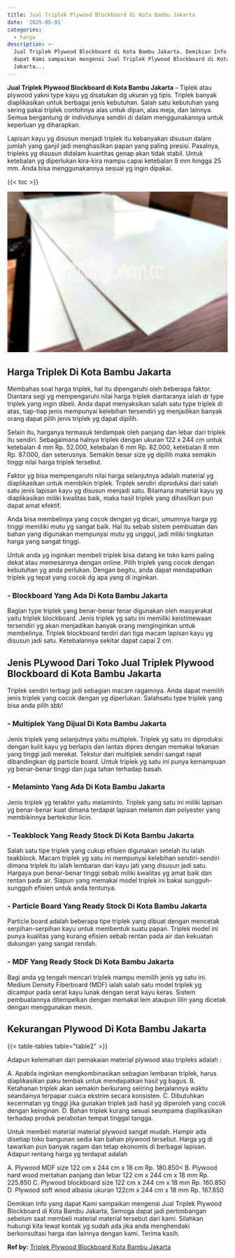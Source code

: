 ```yaml
---
title: Jual Triplek Plywood Blockboard di Kota Bambu Jakarta
date: '2025-05-01'
categories:
  - harga
description: >-
  Jual Triplek Plywood Blockboard di Kota Bambu Jakarta. Demikian Info yang
  dapat Kami sampaikan mengenai Jual Triplek Plywood Blockboard di Kota Bambu
  Jakarta...
---
```


**Jual Triplek Plywood Blockboard di Kota Bambu Jakarta** – Tiplek atau plywood yakni type kayu yg disatukan dg ukuran yg tipis. Triplek banyak diaplikasikan untuk berbagai jenis kebutuhan. Salah satu kebutuhan yang sering pakai triplek contohnya alas untuk dipan, alas meja, dan lainnya. Semua bergantung dr individunya sendiri di dalam menggunakannya untuk keperluan yg diharapkan.

Lapisan kayu yg disusun menjadi triplek itu kebanyakan disusun dalam jumlah yang ganjil jadi menghasilkan papan yang paling presisi. Pasalnya, tripleks yg disusun didalam kuantitas genap akan tidak stabil. Untuk ketebalan yg diperlukan kira-kira mampu capai ketebalan 9 mm hingga 25 mm. Anda bisa menggunakannya sesuai yg ingin dipakai.

{{< toc >}}

![Jual Triplek Plywood Blockboard di Kota Bambu Jakarta](/images/jual-triplek-murah-43.png)

## Harga Triplek Di Kota Bambu Jakarta

Membahas soal harga triplek, hal itu dipengaruhi oleh beberapa faktor. Diantara segi yg mempengaruhi nilai harga triplek diantaranya ialah dr type triplek yang ingin dibeli. Anda dapat menyaksikan salah satu type triplek di atas, tiap-tiap jenis mempunyai kelebihan tersendiri yg menjadikan banyak orang dapat pilih jenis triplek yg dapat dipilih.

Selain itu, harganya termasuk terdampak oleh panjang dan lebar dari triplek itu sendiri. Sebagaimana halnya triplek dengan ukuran 122 x 244 cm untuk ketebalan 4 mm Rp. 52.000, ketebalan 6 mm Rp. 82.000, ketebalan 8 mm Rp. 87.000, dan seterusnya. Semakin besar size yg dipilih maka semakin tinggi nilai harga triplek tersebut.

Faktor yg bisa mempengaruhi nilai harga selanjutnya adalah material yg diaplikasikan untuk membikin triplek. Triplek sendiri diproduksi dari salah satu jenis lapisan kayu yg disusun menjadi satu. Bilamana material kayu yg diaplikasikan miliki kwalitas baik, maka hasil triplek yang dihasilkan pun dapat amat efektif.

Anda bisa membelinya yang cocok dengan yg dicari, umumnya harga yg tinggi memiliki mutu yg sangat baik. Hal itu sebab sistem pembuatan dan bahan yang digunakan mempunyai mutu yg unggul, jadi miliki tingkatan harga yang sangat tinggi.

Untuk anda yg inginkan membeli triplek bisa datang ke toko kami paling dekat atau memesannya dengan online. Pilih triplek yang cocok dengan kebutuhan yg anda perlukan. Dengan begitu, anda dapat mendapatkan triplek yg tepat yang cocok dg apa yang di inginkan.

### \- Blockboard Yang Ada Di Kota Bambu Jakarta

Bagian type triplek yang benar-benar tenar digunakan oleh masyarakat yaitu triplek blockboard. Jenis triplek yg satu ini memiliki keistimewaan tersendiri yg akan menjadikan banyak orang menginginkan untuk membelinya. Triplek blockboard terdiri dari tiga macam lapisan kayu yg disusun jadi satu. Ketebalannya sekitar dapat capai 2 cm.

## Jenis PLywood Dari Toko Jual Triplek Plywood Blockboard di Kota Bambu Jakarta

Triplek sendiri terbagi jadi sebagian macam ragamnya. Anda dapat memilih jenis triplek yang cocok dengan yg diperlukan. Salahsatu type triplek yang bisa anda pilih sbb!

### \- Multiplek Yang Dijual Di Kota Bambu Jakarta

Jenis triplek yang selanjutnya yaitu multiplek. Triplek yg satu ini diproduksi dengan kulit kayu yg berlapis dan lantas dipres dengan memakai tekanan yang tinggi jadi merekat. Tekstur dari multiplek sendiri sangat rapat dibandingkan dg particle board. Untuk triplek yg satu ini punya kemampuan yg benar-benar tinggi dan juga tahan terhadap basah.

### \- Melaminto Yang Ada Di Kota Bambu Jakarta

Jenis triplek yg terakhir yaitu melaminto. Triplek yang satu ini miliki lapisan yg benar-benar kuat dimana terdapat lapisan melamin dan polyester yang membikinnya bertekstur licin.

### \- Teakblock Yang Ready Stock Di Kota Bambu Jakarta

Salah satu tipe triplek yang cukup efisien digunakan setelah itu ialah teakblock. Macam triplek yg satu ini mempunyai kelebihan sendiri-sendiri dimana triplek itu ialah lembaran dari kayu jati yang disusun jadi satu. Hargaya pun benar-benar tinggi sebab miliki kwalitas yg amat baik dan rentan pada air. Siapun yang memakai model triplek ini bakal sungguh-sungguh efisien untuk anda tentunya.

### \- Particle Board Yang Ready Stock Di Kota Bambu Jakarta

Particle board adalah beberapa tipe triplek yang dibuat dengan mencetak serpihan-serpihan kayu untuk membentuk suatu papan. Triplek model ini punya kualitas yang kurang efisien sebab rentan pada air dan kekuatan dukungan yang sangat rendah.

### \- MDF Yang Ready Stock Di Kota Bambu Jakarta

Bagi anda yg tengah mencari triplek mampu memilih jenis yg satu ini. Medium Density Fiberboard (MDF) ialah salah satu model triplek yg dicampur pada serat kayu lunak dengan serat kayu keras. Sistem pembuatannya ditempelkan dengan memakai lem ataupun lilin yang dicetak dengan menggunakan mesin.

## Kekurangan Plywood Di Kota Bambu Jakarta

{{< table-tables table="table2" >}}

Adapun kelemahan dari pemakaian material plywood atau tripleks adalah :

A. Apabila inginkan mengkombinasikan sebagian lembaran triplek, harus diaplikasikan paku tembak untuk mendapatkan hasil yg bagus. B. Ketahanan triplek akan semakin berkurang seiiring berjalannya waktu seandainya terpapar cuaca ekstrim secara konsisten. C. Dibutuhkan kecermatan yg tinggi jika gunakan triplek jadi hasil yg diperoleh yang cocok dengan keinginan. D. Bahan triplek kurang sesuai seumpama diaplikasikan terhadap produk perabotan tempat tinggal tangga.

Untuk membeli material material plywood sangat mudah. Hampir ada disetiap toko bangunan sedia kan bahan plywood tersebut. Harga yg di tawarkan pun banyak ragam dan tetap ekonomis di berbagai lapisan. Adapun rentang harga yg terdapat adalah

A. Plywood MDF size 122 cm x 244 cm x 18 cm Rp. 180.850< B. Plywood hard wood mertahan panjang dan lebar 122 cm x 244 cm x 18 mm Rp. 225.850 C. Plywood blockboard size 122 cm x 244 cm x 18 mm Rp. 160.850 D. Plywood soft wood albasia ukuran 122cm x 244 cm x 18 mm Rp. 167.850

Demikian Info yang dapat Kami sampaikan mengenai Jual Triplek Plywood Blockboard di Kota Bambu Jakarta, Semoga dapat jadi pertimbangan sebelum saat membeli material material tersebut dari kami. Silahkan hubungi kita lewat kontak yg sudah ada jika anda menghendaki berkonsultasi harga dan lainnya dengan kami. Terima kasih.

**Ref by:** [Triplek Plywood Blockboard Kota Bambu Jakarta](https://id.wikipedia.org/wiki/Triplek)
